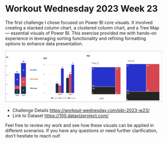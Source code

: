 # Workout Wednesday 2023 Week 23


The first challenge I chose focused on Power BI core visuals. It involved creating a stacked column chart, a clustered column chart, and a Tree Map — essential visuals of Power BI. This exercise provided me with hands-on experience in leveraging sorting functionality and refining formatting options to enhance data presentation.

![2023 Week 23](https://github.com/vaishnavi-gawali/Power-BI-Challenges/blob/main/Images%20of%20Power%20BI%20Reports/2023%20Week%2023.png)

- Challenge Details https://workout-wednesday.com/pbi-2023-w23/
- Link to Dataset https://100.datavizproject.com/

Feel free to review my work and see how these visuals can be applied in different scenarios. If you have any questions or need further clarification, don’t hesitate to reach out!

